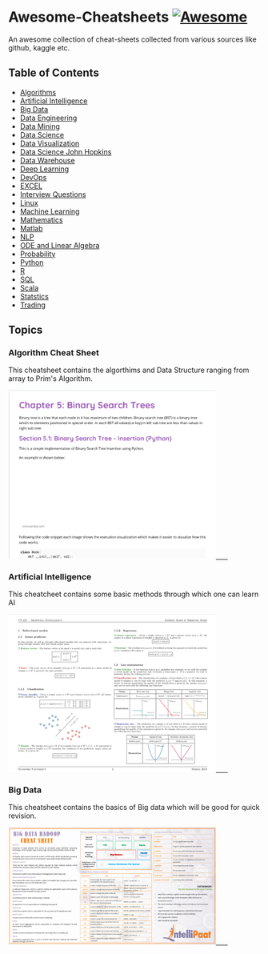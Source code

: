# Awesome-Cheatsheets [![Awesome](https://awesome.re/badge.svg)](https://awesome.re)

An awesome collection of cheat-sheets collected from various sources like github, kaggle etc.


## Table of Contents
- [Algorithms](https://github.com/sachans/Awesome-Cheatsheets/tree/master/Algorithms)
- [Artificial Intelligence](https://github.com/sachans/Awesome-Cheatsheets/tree/master/Artificial%20Intelligence)
- [Big Data](https://github.com/sachans/Awesome-Cheatsheets/tree/master/Big%20Data)
- [Data Engineering](https://github.com/sachans/Awesome-Cheatsheets/tree/master/Data%20Engineering)
- [Data Mining](https://github.com/sachans/Awesome-Cheatsheets/tree/master/Data%20Mining)
- [Data Science](https://github.com/sachans/Awesome-Cheatsheets/tree/master/Data%20Science)
- [Data Visualization](https://github.com/sachans/Awesome-Cheatsheets/tree/master/Data%20Visualization)
- [Data Science John Hopkins](https://github.com/sachans/Awesome-Cheatsheets/tree/master/CheatSheets_john_hopkins)
- [Data Warehouse](https://github.com/sachans/Awesome-Cheatsheets/tree/master/Data%20Warehouse)
- [Deep Learning](https://github.com/sachans/Awesome-Cheatsheets/tree/master/Deep%20Learning)
- [DevOps](https://github.com/sachans/Awesome-Cheatsheets/tree/master/DevOps)
- [EXCEL](Excel/)
- [Interview Questions](https://github.com/sachans/Awesome-Cheatsheets/tree/master/Interview%20Questions)
- [Linux](https://github.com/sachans/Awesome-Cheatsheets/tree/master/LInux)
- [Machine Learning](https://github.com/sachans/Awesome-Cheatsheets/tree/master/Machine%20Learning)
- [Mathematics](https://github.com/sachans/Awesome-Cheatsheets/tree/master/Mathematics)
- [Matlab](https://github.com/sachans/Awesome-Cheatsheets/tree/master/Matlab)
- [NLP](https://github.com/sachans/Awesome-Cheatsheets/tree/master/NLP)
- [ODE and Linear Algebra](https://github.com/sachans/Awesome-Cheatsheets/tree/master/ODE%20and%20LInear%20Algebra)
- [Probability](https://github.com/sachans/Awesome-Cheatsheets/tree/master/Probability)
- [Python](https://github.com/sachans/Awesome-Cheatsheets/tree/master/Python)
- [R](https://github.com/sachans/Awesome-Cheatsheets/tree/master/R)
- [SQL](https://github.com/sachans/Awesome-Cheatsheets/tree/master/SQL)
- [Scala](https://github.com/sachans/Awesome-Cheatsheets/tree/master/Scala)
- [Statstics](https://github.com/sachans/Awesome-Cheatsheets/tree/master/Statistics)
- [Trading](https://github.com/sachans/Awesome-Cheatsheets/tree/master/Trading)


## Topics  
  
### Algorithm Cheat Sheet
This cheatsheet contains the algorthims and Data Structure ranging from array to Prim's Algorithm.


<a href="https://github.com/sachans/Awesome-Cheatsheets/blob/master/Algorithms/Algorithms.pdf"><img src="https://github.com/sachans/Awesome-Cheatsheets/blob/master/Images/Algo.png" alt="Illustration" width="415px"/> &nbsp; &nbsp; &nbsp;</a>

  
### Artificial Intelligence
This cheatcheet contains some basic methods through which one can learn AI


<a href="https://github.com/sachans/Awesome-Cheatsheets/blob/master/Artificial%20Intelligence/super-cheatsheet-artificial-intelligence.pdf"><img src="https://github.com/sachans/Awesome-Cheatsheets/blob/master/Images/AI.png" alt="Illustration" width="415px"/> &nbsp; &nbsp; &nbsp;</a>


### Big Data
This cheatsheet contains the basics of Big data which will be good for quick revision.

<a href="https://github.com/sachans/Awesome-Cheatsheets/blob/master/Big%20Data/Big-Data-Cheat-Sheet.pdf"><img src="https://github.com/sachans/Awesome-Cheatsheets/blob/master/Images/Big_data.png" alt="Illustration" width="415px"/> &nbsp; &nbsp; &nbsp;</a>







